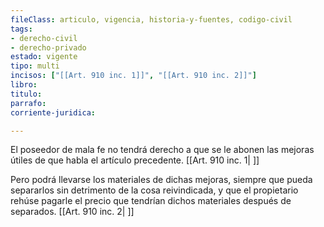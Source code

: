 ```yaml
---
fileClass: articulo, vigencia, historia-y-fuentes, codigo-civil
tags:
- derecho-civil
- derecho-privado
estado: vigente
tipo: multi
incisos: ["[[Art. 910 inc. 1]]", "[[Art. 910 inc. 2]]"]
libro:
titulo:
parrafo:
corriente-juridica:

---
```

El poseedor de mala fe no tendrá derecho a que se le abonen las mejoras útiles de que habla el artículo precedente. [[Art. 910 inc. 1| ]]

Pero podrá llevarse los materiales de dichas mejoras, siempre que pueda separarlos sin detrimento de la cosa reivindicada, y que el propietario rehúse pagarle el precio que tendrían dichos materiales después de separados. [[Art. 910 inc. 2| ]]